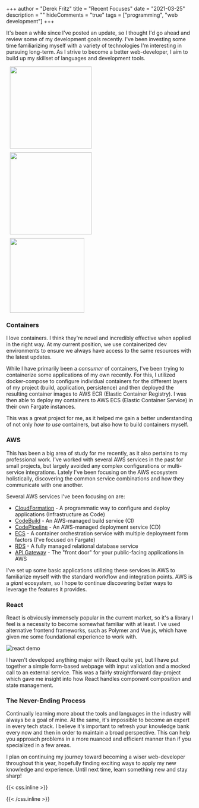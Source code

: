 +++
author = "Derek Fritz"
title = "Recent Focuses"
date = "2021-03-25"
description = ""
hideComments = "true"
tags = ["programming", "web development"]
+++

It's been a while since I've posted an update, so I thought I'd go ahead and review some of my development goals recently. I've been investing some time familiarizing myself
with a variety of technologies I'm interesting in pursuing long-term. As I strive to become a better web-developer, I aim to build up my skillset of languages and development tools.

<style>
.inline-block {
    margin: 10px;
}
</style>

<div id="icon-banner">
    <div class="inline-block">
        <img src="/images/docker.png" width="220">
    </div>
    <div class="inline-block">
        <img src="/images/aws.png" width="220">
    </div>
    <div class="inline-block">
        <img src="/images/react.png" width="200">
    </div>
</div>

### Containers ###

I love containers. I think they're novel and incredibly effective when applied in the right way. At my current position, we use containerized dev environments to
ensure we always have access to the same resources with the latest updates.

While I have primarily been a *consumer* of containers, I've been trying to containerize some applications of my own recently. For this, I utilized docker-compose
to configure individual containers for the different layers of my project (build, application, persistence) and then deployed the resulting container images
to AWS ECR (Elastic Container Registry). I was then able to deploy my containers to AWS ECS (Elastic Container Service) in their own Fargate instances.

This was a great project for me, as it helped me gain a better understanding of not only *how to use* containers, but also how to build containers myself.

### AWS ###

This has been a big area of study for me recently, as it also pertains to my professional work. I've worked with several AWS services in the past for small projects, but largely
avoided any complex configurations or multi-service integrations. Lately I've been focusing on the AWS ecosystem holistically, discovering the common service combinations and
how they communicate with one another.

Several AWS services I've been focusing on are:

* [CloudFormation](https://aws.amazon.com/cloudformation/) - A programmatic way to configure and deploy applications (Infrastructure as Code)
* [CodeBuild](https://aws.amazon.com/codebuild/) - An AWS-managed build service (CI)
* [CodePipeline](https://aws.amazon.com/codepipeline/) - An AWS-managed deployment service (CD)
* [ECS](https://aws.amazon.com/ecs/) - A container orchestration service with multiple deployment form factors (I've focused on Fargate)
* [RDS](https://aws.amazon.com/rds/) - A fully managed relational database service
* [API Gateway](https://aws.amazon.com/api-gateway/) - The "front door" for your public-facing applications in AWS

I've set up some basic applications utilizing these services in AWS to familiarize myself with the standard workflow and integration points. AWS is a *giant* ecosystem,
so I hope to continue discovering better ways to leverage the features it provides.

### React ###

React is obviously immensely popular in the current market, so it's a library I feel is a necessity to become somewhat familiar with at least. I've used alternative frontend
frameworks, such as Polymer and Vue.js, which have given me some foundational experience to work with.

![react demo](/images/react-demo.gif)

I haven't developed anything major with React quite yet, but I have put together a simple form-based webpage with input validation and a mocked call to an external service.
This was a fairly straightforward day-project which gave me insight into how React handles component composition and state management.

### The Never-Ending Process ###

Continually learning more about the tools and languages in the industry will always be a goal of mine. At the same, it's impossible to become an expert in every tech stack.
I believe it's important to refresh your knowledge bank every now and then in order to maintain a broad perspective. This can help you approach problems in a more nuanced
and efficient manner than if you specialized in a few areas.

I plan on continuing my journey toward becoming a wiser web-developer throughout this year, hopefully finding exciting ways to apply my new knowledge and experience. Until next
time, learn something new and stay sharp!

{{< css.inline >}}
<style>
.canon { background: white; width: 100%; height: auto;}
</style>
{{< /css.inline >}}
